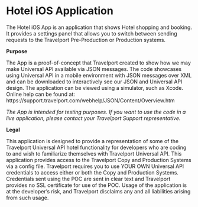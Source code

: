 # Hotel iOS Application
The Hotel iOS App is an application that shows Hotel shopping and booking. It provides a settings panel that allows you to switch between sending requests to the Travelport Pre-Production or Production systems.  

<b>Purpose</b>
<p>The App is a proof-of-concept that Travelport created to show how we may make Universal API available via JSON messages. The code showcases using Universal API in a mobile environment with JSON messages over XML and can be downloaded to interactively see our JSON and Universal API design. The application can be viewed using a simulator, such as Xcode. Online help can be found at: https://support.travelport.com/webhelp/JSON/Content/Overview.htm
<p><i>The App is intended for testing purposes. If you want to use the code in a live application, please contact your Travelport Support representative.</i>

<b>Legal</b>
<p>This application is designed to provide a representation of some of the Travelport Universal API hotel functionality for developers who are coding to and wish to familiarize themselves with Travelport Universal API. This application provides access to the Travelport Copy and Production Systems via a config file. Travelport requires you to use YOUR OWN Universal API credentials to access either or both the Copy and Production Systems.  Credentials sent using the POC are sent in clear text and Travelport provides no SSL certificate for use of the POC.  Usage of the application is at the developer’s risk, and Travelport disclaims any and all liabilities arising from such usage.
